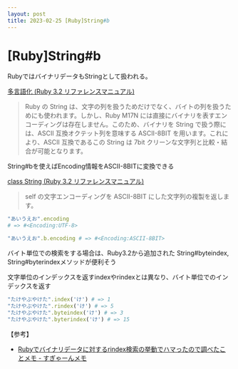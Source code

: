 ```yaml
---
layout: post
title: 2023-02-25 [Ruby]String#b
---
```


# [Ruby]String#b

RubyではバイナリデータもStringとして扱われる。

[多言語化 (Ruby 3.2 リファレンスマニュアル)](https://docs.ruby-lang.org/ja/latest/doc/spec=2fm17n.html)

> Ruby の String は、文字の列を扱うためだけでなく、バイトの列を扱うためにも使われます。しかし、Ruby M17N には直接にバイナリを表すエンコーディングは存在しません。このため、バイナリを String で扱う際には、ASCII 互換オクテット列を意味する ASCII-8BIT を用います。これにより、ASCII 互換であるこの String は 7bit クリーンな文字列と比較・結合が可能となります。

String#bを使えばEncoding情報をASCII-8BITに変換できる

[class String (Ruby 3.2 リファレンスマニュアル)](https://docs.ruby-lang.org/ja/latest/class/String.html#I_B)

> self の文字エンコーディングを ASCII-8BIT にした文字列の複製を返します。

```ruby
"あいうえお".encoding
# => #<Encoding:UTF-8>

"あいうえお".b.encoding # => #<Encoding:ASCII-8BIT>
```

バイト単位での検索をする場合は、Ruby3.2から追加された String#byteindex, String#byterindexメソッドが便利そう

文字単位のインデックスを返すindexやrindexとは異なり、バイト単位でのインデックスを返す

```ruby
"たけやぶやけた".index('け') # => 1
"たけやぶやけた".rindex('け') # => 5
"たけやぶやけた".byteindex('け') # => 3
"たけやぶやけた".byterindex('け') # => 15
```

【参考】
- [Rubyでバイナリデータに対するrindex検索の挙動でハマったので調べたことメモ - すぎゃーんメモ](https://memo.sugyan.com/entry/2022/12/22/182042)
